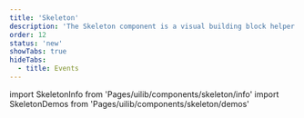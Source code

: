 ```yaml
---
title: 'Skeleton'
description: 'The Skeleton component is a visual building block helper.'
order: 12
status: 'new'
showTabs: true
hideTabs:
  - title: Events
---
```


import SkeletonInfo from 'Pages/uilib/components/skeleton/info'
import SkeletonDemos from 'Pages/uilib/components/skeleton/demos'

<SkeletonInfo />
<SkeletonDemos />

